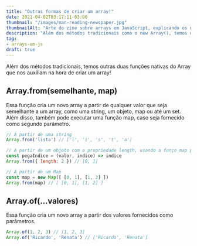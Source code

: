 ```yaml
---
title: "Outras formas de criar um array!"
date: 2021-04-02T03:17:11-03:00
thumbnail: "/images/man-reading-newspaper.jpg"
thumbnailAlt: "Arte do zine sobre arrays em JavaScript, explicando os métodos Array.from() e Array.of() para criar novos arrays"
description: "Além dos métodos tradicionais como o new Array(), temos outras duas funções nativas do Array que nos auxiliam na hora de criar um array!"
tag:
- arrays-em-js
draft: true
---
```


Além dos métodos tradicionais, temos outras duas funções nativas do Array que nos auxiliam na hora de criar um array!

## Array.from(semelhante, map)

Essa função cria um novo array a partir de qualquer valor que seja semelhante a um array, como uma string, um objeto, map ou até um set. Além disso, também pode executar uma função map, caso seja fornecido como segundo parâmetro.

```javascript
// A partir de uma string
Array.from('lista') // ['l', 'i', 's', 't', 'a']

// A partir de um objeto com a propriedade length, usando a funço map para criar valores
const pegaIndice = (valor, indice) => indice
Array.from({ length: 2 }) // [0, 1]

// A partir de um Map
const map = new Map([ [0, 1], [1, 2] ])
Array.from(map) // [ [0, 1], [1, 2] ]

```

## Array.of(...valores)

Essa função cria um novo array a partir dos valores fornecidos como parâmetros.

```javascript
Array.of(1, 2, 3) // [1, 2, 3]
Array.of('Ricardo', 'Renata') // ['Ricardo', 'Renata']

```
